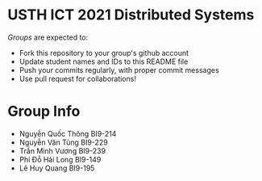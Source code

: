 USTH ICT 2021 Distributed Systems
=====================================

*Groups* are expected to:

* Fork this repository to your group's github account
* Update student names and IDs to this README file
* Push your commits regularly, with proper commit messages
* Use pull request for collaborations!

Group Info
=======================

* Nguyễn Quốc Thông BI9-214
* Nguyễn Văn Tùng BI9-229
* Trần Minh Vương BI9-239
* Phí Đỗ Hải Long BI9-149
* Lê Huy Quang BI9-195


